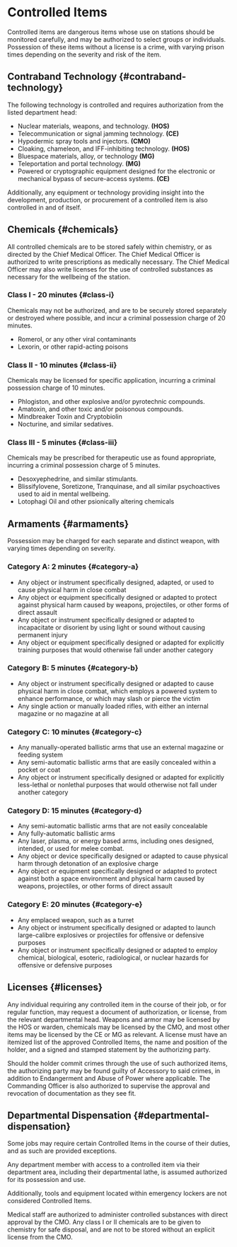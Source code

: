 # Controlled Items

Controlled items are dangerous items whose use on stations should be monitored carefully, and may be authorized to select groups or individuals. Possession of these items without a license is a crime, with varying prison times depending on the severity and risk of the item.

## Contraband Technology {#contraband-technology}

The following technology is controlled and requires authorization from the listed department head:

- Nuclear materials, weapons, and technology. **(HOS)**
- Telecommunication or signal jamming technology. **(CE)**
- Hypodermic spray tools and injectors. **(CMO)**
- Cloaking, chameleon, and IFF-inhibiting technology. **(HOS)**
- Bluespace materials, alloy, or technology **(MG)**
- Teleportation and portal technology. **(MG)**
- Powered or cryptographic equipment designed for the electronic or mechanical bypass of secure-access systems. **(CE)**

Additionally, any equipment or technology providing insight into the development, production, or procurement of a controlled item is also controlled in and of itself.

## Chemicals {#chemicals}

All controlled chemicals are to be stored safely within chemistry, or as directed by the Chief Medical Officer. The Chief Medical Officer is authorized to write prescriptions as medically necessary. The Chief Medical Officer may also write licenses for the use of controlled substances as necessary for the wellbeing of the station.

### Class I - 20 minutes {#class-i}

Chemicals may not be authorized, and are to be securely stored separately or destroyed where possible, and incur a criminal possession charge of 20 minutes.

- Romerol, or any other viral contaminants
- Lexorin, or other rapid-acting poisons

### Class II - 10 minutes {#class-ii}

Chemicals may be licensed for specific application, incurring a criminal possession charge of 10 minutes.

- Phlogiston, and other explosive and/or pyrotechnic compounds.
- Amatoxin, and other toxic and/or poisonous compounds.
- Mindbreaker Toxin and Cryptobiolin
- Nocturine, and similar sedatives.

### Class III - 5 minutes {#class-iii}

Chemicals may be prescribed for therapeutic use as found appropriate, incurring a criminal possession charge of 5 minutes.

- Desoxyephedrine, and similar stimulants.
- Blissifylovene, Soretizone, Tranquinase, and all similar psychoactives used to aid in mental wellbeing.
- Lotophagi Oil and other psionically altering chemicals

## Armaments {#armaments}

Possession may be charged for each separate and distinct weapon, with varying times depending on severity.

### Category A: 2 minutes {#category-a}

- Any object or instrument specifically designed, adapted, or used to cause physical harm in close combat
- Any object or equipment specifically designed or adapted to protect against physical harm caused by weapons, projectiles, or other forms of direct assault
- Any object or instrument specifically designed or adapted to incapacitate or disorient by using light or sound without causing permanent injury
- Any object or equipment specifically designed or adapted for explicitly training purposes that would otherwise fall under another category

### Category B: 5 minutes {#category-b}

- Any object or instrument specifically designed or adapted to cause physical harm in close combat, which employs a powered system to enhance performance, or which may slash or pierce the victim
- Any single action or manually loaded rifles, with either an internal magazine or no magazine at all

### Category C: 10 minutes {#category-c}

- Any manually-operated ballistic arms that use an external magazine or feeding system
- Any semi-automatic ballistic arms that are easily concealed within a pocket or coat
- Any object or instrument specifically designed or adapted for explicitly less-lethal or nonlethal purposes that would otherwise not fall under another category

### Category D: 15 minutes {#category-d}

- Any semi-automatic ballistic arms that are not easily concealable
- Any fully-automatic ballistic arms
- Any laser, plasma, or energy based arms, including ones designed, intended, or used for melee combat.
- Any object or device specifically designed or adapted to cause physical harm through detonation of an explosive charge
- Any object or equipment specifically designed or adapted to protect against both a space environment and physical harm caused by weapons, projectiles, or other forms of direct assault

### Category E: 20 minutes {#category-e}

- Any emplaced weapon, such as a turret
- Any object or instrument specifically designed or adapted to launch large-calibre explosives or projectiles for offensive or defensive purposes
- Any object or instrument specifically designed or adapted to employ chemical, biological, esoteric, radiological, or nuclear hazards for offensive or defensive purposes

## Licenses {#licenses}

Any individual requiring any controlled item in the course of their job, or for regular function, may request a document of authorization, or license, from the relevant departmental head. Weapons and armor may be licensed by the HOS or warden, chemicals may be licensed by the CMO, and most other items may be licensed by the CE or MG as relevant. A license must have an itemized list of the approved Controlled Items, the name and position of the holder, and a signed and stamped statement by the authorizing party.

Should the holder commit crimes through the use of such authorized items, the authorizing party may be found guilty of Accessory to said crimes, in addition to Endangerment and Abuse of Power where applicable. The Commanding Officer is also authorized to supervise the approval and revocation of documentation as they see fit.

## Departmental Dispensation {#departmental-dispensation}

Some jobs may require certain Controlled Items in the course of their duties, and as such are provided exceptions.

Any department member with access to a controlled item via their department area, including their departmental lathe, is assumed authorized for its possession and use.

Additionally, tools and equipment located within emergency lockers are not considered Controlled Items.

Medical staff are authorized to administer controlled substances with direct approval by the CMO. Any class I or II chemicals are to be given to chemistry for safe disposal, and are not to be stored without an explicit license from the CMO.